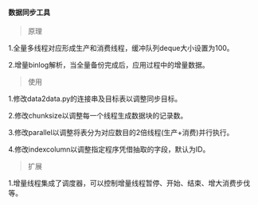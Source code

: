 #### 数据同步工具

> 原理

1.全量多线程对应形成生产和消费线程，缓冲队列deque大小设置为100。

2.增量binlog解析，当全量备份完成后，应用过程中的增量数据。

> 使用

1.修改data2data.py的连接串及目标表以调整同步目标。

2.修改chunksize以调整每一个线程生成数据块的记录数。

3.修改parallel以调整将表分为对应数目的2倍线程(生产+消费)并行执行。

4.修改indexcolumn以调整指定程序凭借抽取的字段，默认为ID。

> 扩展

1.增量线程集成了调度器，可以控制增量线程暂停、开始、结束、增大消费步伐等。
